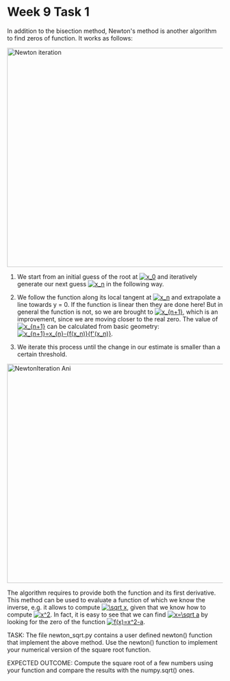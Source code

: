 # Week 9 Task 1
In addition to the bisection method, Newton's method is another algorithm to find zeros of function. It works as follows:

<a title="Original:  Olegalexandrov Vector:  Pbroks13, Public domain, via Wikimedia Commons" href="https://commons.wikimedia.org/wiki/File:Newton_iteration.svg"><img width="512" alt="Newton iteration" src="https://upload.wikimedia.org/wikipedia/commons/thumb/8/8c/Newton_iteration.svg/512px-Newton_iteration.svg.png"></a>

1. We start from an initial guess of the root at  <a href="https://www.codecogs.com/eqnedit.php?latex=x_0" target="_blank"><img src="https://latex.codecogs.com/gif.latex?x_0" title="x_0" /></a> and iteratively generate our next guess <a href="https://www.codecogs.com/eqnedit.php?latex=x_n" target="_blank"><img src="https://latex.codecogs.com/gif.latex?x_n" title="x_n" /></a> in the following way.
2. We follow the function along its local tangent at  <a href="https://www.codecogs.com/eqnedit.php?latex=x_n" target="_blank"><img src="https://latex.codecogs.com/gif.latex?x_n" title="x_n" /></a> and extrapolate a line towards y = 0. If the function is linear then they are done here! But in general the function is not, so we are brought to  <a href="https://www.codecogs.com/eqnedit.php?latex=x_{n+1}" target="_blank"><img src="https://latex.codecogs.com/gif.latex?x_{n+1}" title="x_{n+1}" /></a>, which is an improvement, since we are moving closer to the real zero. The value of  <a href="https://www.codecogs.com/eqnedit.php?latex=x_{n+1}" target="_blank"><img src="https://latex.codecogs.com/gif.latex?x_{n+1}" title="x_{n+1}" /></a>  can be calculated from basic geometry: 
<a href="https://www.codecogs.com/eqnedit.php?latex=x_{n&plus;1}=x_{n}-{f(x_n)}{f'(x_n)}" target="_blank"><img src="https://latex.codecogs.com/gif.latex?x_{n&plus;1}=x_{n}-{f(x_n)}{f'(x_n)}" title="x_{n+1}=x_{n}-{f(x_n)}{f'(x_n)}" /></a>.

3. We iterate this process until the change in our estimate is smaller than a certain threshold. 

<a title="Ralf Pfeifer, CC BY-SA 3.0 &lt;http://creativecommons.org/licenses/by-sa/3.0/&gt;, via Wikimedia Commons" href="https://commons.wikimedia.org/wiki/File:NewtonIteration_Ani.gif"><img width="512" alt="NewtonIteration Ani" src="https://upload.wikimedia.org/wikipedia/commons/e/e0/NewtonIteration_Ani.gif"></a>

The algorithm requires to provide both the function and its first derivative. This method can be used to evaluate a function of which we know the inverse, e.g. it allows to compute <a href="https://www.codecogs.com/eqnedit.php?latex=\sqrt&space;x" target="_blank"><img src="https://latex.codecogs.com/gif.latex?\sqrt&space;x" title="\sqrt x" /></a>, given that we know how to compute <a href="https://www.codecogs.com/eqnedit.php?latex=x^2" target="_blank"><img src="https://latex.codecogs.com/gif.latex?x^2" title="x^2" /></a>. In fact, it is easy to see that we can find <a href="https://www.codecogs.com/eqnedit.php?latex=x=\sqrt&space;a" target="_blank"><img src="https://latex.codecogs.com/gif.latex?x=\sqrt&space;a" title="x=\sqrt a" /></a> by looking for the zero of the function <a href="https://www.codecogs.com/eqnedit.php?latex=f(x)=x^2-a" target="_blank"><img src="https://latex.codecogs.com/gif.latex?f(x)=x^2-a" title="f(x)=x^2-a" /></a>.

TASK: The file newton_sqrt.py contains a user defined newton() function that implement the above method. Use the newton() function to implement your numerical version of the square root function. 

EXPECTED OUTCOME: Compute the square root of a few numbers using your function and compare the results with the numpy.sqrt() ones.
